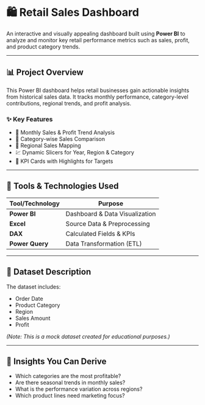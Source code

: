 # 🛍️ Retail Sales Dashboard

An interactive and visually appealing dashboard built using **Power BI** to analyze and monitor key retail performance metrics such as sales, profit, and product category trends.

---

## 📊 Project Overview

This Power BI dashboard helps retail businesses gain actionable insights from historical sales data. It tracks monthly performance, category-level contributions, regional trends, and profit analysis.

### ✨ Key Features

- 📅 Monthly Sales & Profit Trend Analysis  
- 🧾 Category-wise Sales Comparison  
- 📍 Regional Sales Mapping  
- 💹 Dynamic Slicers for Year, Region & Category  
- 📌 KPI Cards with Highlights for Targets

---

## 🧰 Tools & Technologies Used

| Tool/Technology   | Purpose                             |
|-------------------|-------------------------------------|
| **Power BI**       | Dashboard & Data Visualization     |
| **Excel**          | Source Data & Preprocessing        |
| **DAX**            | Calculated Fields & KPIs           |
| **Power Query**    | Data Transformation (ETL)          |

---

## 📁 Dataset Description

The dataset includes:

- Order Date  
- Product Category  
- Region  
- Sales Amount  
- Profit  

*(Note: This is a mock dataset created for educational purposes.)*

---

## 🧠 Insights You Can Derive

- Which categories are the most profitable?
- Are there seasonal trends in monthly sales?
- What is the performance variation across regions?
- Which product lines need marketing focus?
